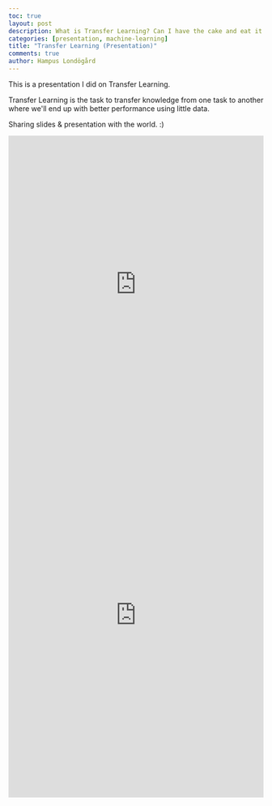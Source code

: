 ```yaml
---
toc: true
layout: post
description: What is Transfer Learning? Can I have the cake and eat it too?
categories: [presentation, machine-learning]
title: "Transfer Learning (Presentation)"
comments: true
author: Hampus Londögård
---
```


This is a presentation I did on Transfer Learning.

Transfer Learning is the task to transfer knowledge from one task to another where we'll end up with better performance using little data.

Sharing slides & presentation with the world. :)

<iframe width="100%" height="586" src="https://www.youtube.com/embed/vcQ5yr9ir8c" title="YouTube video player" frameborder="0" allow="accelerometer; autoplay; clipboard-write; encrypted-media; gyroscope; picture-in-picture" allowfullscreen></iframe>

<embed src="https://blog.londogard.com/assets/Transfer%20Learning.pdf" width="100%" height="720px" type="application/pdf"/>